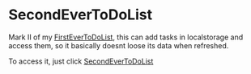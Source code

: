 # SecondEverToDoList
Mark II of my [FirstEverToDoList](https://adroitnightsun.github.io/FirstEverToDoList/), this can add tasks in localstorage and access them, so it basically doesnt loose its data when refreshed.

To access it, just click [SecondEverToDoList](https://adroitnightsun.github.io/SecondEverToDoList/)
